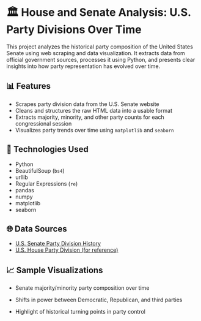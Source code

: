 # 🏛️ House and Senate Analysis: U.S. Party Divisions Over Time

This project analyzes the historical party composition of the United States Senate using web scraping and data visualization. It extracts data from official government sources, processes it using Python, and presents clear insights into how party representation has evolved over time.

## 📊 Features

- Scrapes party division data from the U.S. Senate website
- Cleans and structures the raw HTML data into a usable format
- Extracts majority, minority, and other party counts for each congressional session
- Visualizes party trends over time using `matplotlib` and `seaborn`

## 🧰 Technologies Used

- Python
- BeautifulSoup (`bs4`)
- urllib
- Regular Expressions (`re`)
- pandas
- numpy
- matplotlib
- seaborn

## 🌐 Data Sources

- [U.S. Senate Party Division History](https://www.senate.gov/history/partydiv.htm)
- [U.S. House Party Division (for reference)](http://history.house.gov/Institution/Party-Divisions/Party-Divisions/)


## 📈 Sample Visualizations

- Senate majority/minority party composition over time

- Shifts in power between Democratic, Republican, and third parties

  
- Highlight of historical turning points in party control

  
